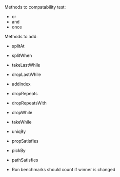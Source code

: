 Methods to compatability test:

- or
- and
- once

Methods to add:  

- splitAt
- splitWhen
- takeLastWhile
- dropLastWhile
- addIndex
- dropRepeats
- dropRepeatsWith
- dropWhile
- takeWhile
- uniqBy
- propSatisfies
- pickBy
- pathSatisfies

- Run benchmarks should count if winner is changed